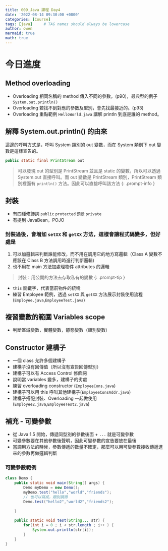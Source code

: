 ```yaml
---
title: 009_Java 課程 Day4
date: '2022-08-14 09:30:00 +0800'
categories: [Course]
tags: [java]     # TAG names should always be lowercase
author: owen
mermaid: true
math: true
---
```


# 今日進度

## Method overloading
- Overloading 相同名稱的 method 傳入不同的參數。(p90)，最典型的例子 `System.out.println()`
- Overloading 若找不到對應的參數及型別，會先找最接近的。(p93)
- Overloading 重點範例 `HelloWorld.java` 講解 println 到底是誰的 method。

## 解釋 System.out.println() 的由來
這邊的呼叫方式是，呼叫 System 類別的 out 變數，而在 System 類別下 out 變數是這樣宣告的。
```java
public static final PrintStream out
```

> 可以發現 out 的型別是 PrintStream 並且是 static 的變數，所以可以透過 System.out 直接呼叫。而 out 變數是 PrintStream 類別，PrintStream 類別裡面有 `println()` 方法。因此可以直接呼叫該方法
{: .prompt-info }

## 封裝
- 有四種修飾詞 `public` `protected` `預設` `private`
- 有提到 JavaBean，POJO

### 封裝過後，會增加 `setXX` 和 `getXX` 方法，這樣會讓程式碼變多，但好處是
1. 可以加邏輯來判斷誰能修改，而不用在調用它的地方寫邏輯（Class A 變數不應該在 Class B 方法調用時進行判斷邏輯)
2. 也不用在 main 方法加處理物件 attributes 的邏輯

> 封裝：用公開的方法去存取私有的變數
{: .prompt-tip }

- `this` 關鍵字，代表當前物件的統稱
- 練習 Employee 範例，透過 `setXX` 與 `getXX` 方法展示封裝使用流程 (`Employee.java`,`EmployeeTest.java`)

## 複習變數的範圍 Variables scope
- 判斷區域變數，實體變數，靜態變數（類別變數）

## Constructor 建構子
- 一個 class 允許多個建構子
- 建構子沒有回傳值（所以沒有宣告回傳型別）
- 建構子可以有 Access Control 修飾詞
- 說明當 variables 變多，建構子的劣處
- 練習 overloading constructor (`EmployeeCons.java`)
- 建構子可以用 this 呼叫其他建構子(`EmployeeConsAddr.java`)
- 建構子搭配封裝、Overloading 一起做使用 (`Employee2.java`,`EmployeeTest2.java`)

## 補充 - 可變參數 
- 從 Java 1.5 開始，傳遞同型別的參數後面 + `...` 就是可變參數
- 可變參數要在其他參數後聲明，因此可變參數的宣告要放在最後
- 當調用方法的時候，參數傳遞的數量不確定，那麼可以用可變參數接收傳遞進來的參數再做邏輯判斷

### 可變參數範例
```java
class Demo {
    public static void main(String[] args) {
        Demo myDemo = new Demo();
        myDemo.test("hello","world","friends");
        // 也可以寫成，類別調用
        Demo.test("hello2","world2","friends2");
        
    }
    
    public static void test(String... str) {
        for(int i = 0 ; i < str.length ; i++ ) {
            System.out.println(str[i]);
        }
    }
}
```